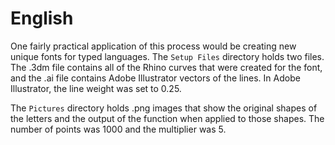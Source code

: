 # English

One fairly practical application of this process would be creating new unique fonts for typed languages. The `Setup Files` directory holds two files. The .3dm file contains all of the Rhino curves that were created for the font, and the .ai file contains Adobe Illustrator vectors of the lines. In Adobe Illustrator, the line weight was set to 0.25.

The `Pictures` directory holds .png images that show the original shapes of the letters and the output of the function when applied to those shapes. The number of points was 1000 and the multiplier was 5.